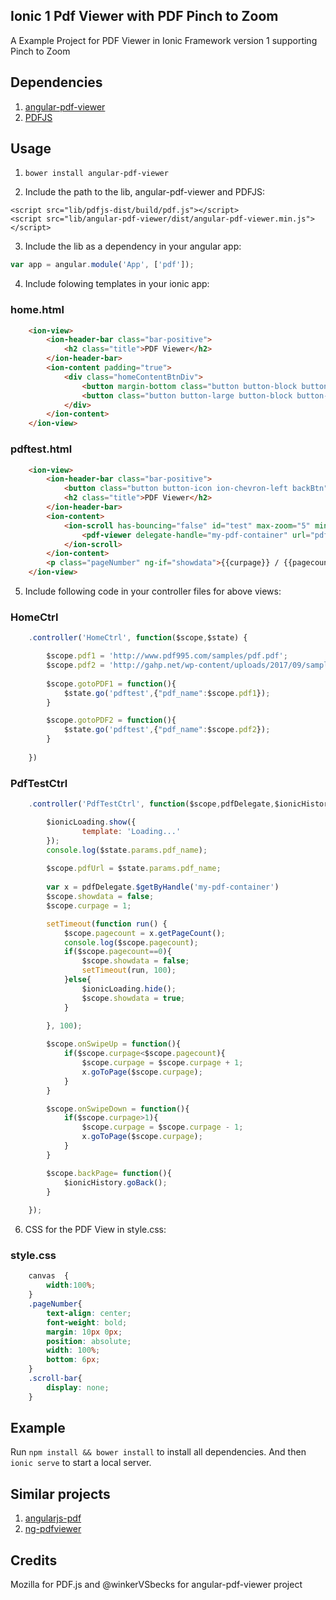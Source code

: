 ## Ionic 1 Pdf Viewer with PDF Pinch to Zoom

A Example Project for PDF Viewer in Ionic Framework version 1 supporting Pinch to Zoom

## Dependencies

1. [angular-pdf-viewer](https://github.com/winkerVSbecks/angular-pdf-viewer)
1. [PDFJS](http://mozilla.github.io/pdf.js/)


## Usage

1. `bower install angular-pdf-viewer`

2. Include the path to the lib, angular-pdf-viewer and PDFJS:

```
<script src="lib/pdfjs-dist/build/pdf.js"></script>
<script src="lib/angular-pdf-viewer/dist/angular-pdf-viewer.min.js"></script>
```

3. Include the lib as a dependency in your angular app:

``` js
var app = angular.module('App', ['pdf']);
```


4. Include folowing templates in your ionic app:

### home.html
```html
    <ion-view>
        <ion-header-bar class="bar-positive">
            <h2 class="title">PDF Viewer</h2>
        </ion-header-bar>
        <ion-content padding="true">
            <div class="homeContentBtnDiv">
                <button margin-bottom class="button button-block button-large button-positive" ng-click="gotoPDF1()">PDF 1</button>
                <button class="button button-large button-block button-positive" ng-click="gotoPDF2()">PDF 2</button>
            </div>
        </ion-content>
    </ion-view>
```
### pdftest.html

``` html
    <ion-view>
        <ion-header-bar class="bar-positive">
            <button class="button button-icon ion-chevron-left backBtn" ng-click="backPage()"></button>
            <h2 class="title">PDF Viewer</h2>
        </ion-header-bar>
        <ion-content>
            <ion-scroll has-bouncing="false" id="test" max-zoom="5" min-zoom="1" scroll=false; overflow-scroll="false" zooming="true" direction="xy" style="width: 100%;" on-swipe-up="onSwipeUp()" on-swipe-down="onSwipeDown()">   
                <pdf-viewer delegate-handle="my-pdf-container" url="pdfUrl" scale="2" ></pdf-viewer>
            </ion-scroll>        
        </ion-content>
        <p class="pageNumber" ng-if="showdata">{{curpage}} / {{pagecount}}</p>
    </ion-view>
```

5. Include following code in your controller files for above views:

### HomeCtrl

```js
    .controller('HomeCtrl', function($scope,$state) {

        $scope.pdf1 = 'http://www.pdf995.com/samples/pdf.pdf';
        $scope.pdf2 = 'http://gahp.net/wp-content/uploads/2017/09/sample.pdf';
        
        $scope.gotoPDF1 = function(){
            $state.go('pdftest',{"pdf_name":$scope.pdf1});
        }

        $scope.gotoPDF2 = function(){
            $state.go('pdftest',{"pdf_name":$scope.pdf2});
        }
        
    })
```

### PdfTestCtrl

```js
    .controller('PdfTestCtrl', function($scope,pdfDelegate,$ionicHistory,$timeout,$ionicLoading,$state) {

        $ionicLoading.show({
                template: 'Loading...'
        });
        console.log($state.params.pdf_name);
        
        $scope.pdfUrl = $state.params.pdf_name;
        
        var x = pdfDelegate.$getByHandle('my-pdf-container')
        $scope.showdata = false;
        $scope.curpage = 1;

        setTimeout(function run() {
            $scope.pagecount = x.getPageCount();
            console.log($scope.pagecount);
            if($scope.pagecount==0){
                $scope.showdata = false;
                setTimeout(run, 100);
            }else{
                $ionicLoading.hide();
                $scope.showdata = true;
            }
        
        }, 100);

        $scope.onSwipeUp = function(){
            if($scope.curpage<$scope.pagecount){
                $scope.curpage = $scope.curpage + 1;
                x.goToPage($scope.curpage);
            }
        }

        $scope.onSwipeDown = function(){
            if($scope.curpage>1){
                $scope.curpage = $scope.curpage - 1;
                x.goToPage($scope.curpage);
            }
        }

        $scope.backPage= function(){
            $ionicHistory.goBack();
        }
        
    });
```

6. CSS for the PDF View in style.css:

### style.css

```css
    canvas  {
        width:100%;
    }
    .pageNumber{
        text-align: center;
        font-weight: bold;
        margin: 10px 0px;
        position: absolute;
        width: 100%;
        bottom: 6px;
    }
    .scroll-bar{
        display: none;
    }
```


## Example

Run `npm install && bower install` to install all dependencies. And then `ionic serve` to start a local server. 


## Similar projects

1. [angularjs-pdf](https://github.com/sayanee/angularjs-pdf)
2. [ng-pdfviewer](https://github.com/akrennmair/ng-pdfviewer)


## Credits

Mozilla for PDF.js and @winkerVSbecks for angular-pdf-viewer project
